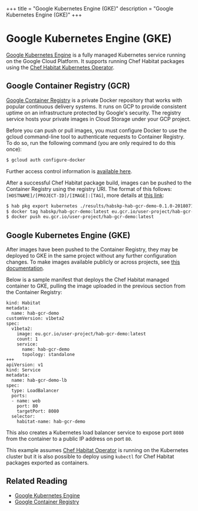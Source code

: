 +++
title = "Google Kubernetes Engine (GKE)"
description = "Google Kubernetes Engine (GKE)"
+++

# <a name="gke-and-habitat" id="gke-and-habitat" data-magellan-target="gke-and-habitat">Google Kubernetes Engine (GKE)</a>

[Google Kubernetes Engine](https://cloud.google.com/kubernetes-engine/) is a fully managed Kubernetes service running on the Google Cloud Platform. It supports running Chef Habitat
packages using the [Chef Habitat Kubernetes Operator](https://github.com/habitat-sh/habitat-operator).


## Google Container Registry (GCR)

[Google Container Registry](https://cloud.google.com/container-registry/) is a private Docker repository that
works with popular continuous delivery systems. It runs on GCP to provide consistent uptime on an infrastructure
protected by Google's security. The registry service hosts your private images in Cloud Storage under your GCP project.

Before you can push or pull images, you must configure Docker to use the gcloud command-line tool to authenticate
requests to Container Registry. To do so, run the following command (you are only required to do this once):

```bash
$ gcloud auth configure-docker
```

Further access control information is [available here](https://cloud.google.com/container-registry/docs/access-control).

After a successful Chef Habitat package build, images can be pushed to the Container Registry using the registry URI. The format of this
follows: `[HOSTNAME]/[PROJECT-ID]/[IMAGE]:[TAG]`, more details at [this link](https://cloud.google.com/container-registry/docs/pushing-and-pulling):

```bash
$ hab pkg export kubernetes ./results/habskp-hab-gcr-demo-0.1.0-20180710145742-x86_64-linux.hart
$ docker tag habskp/hab-gcr-demo:latest eu.gcr.io/user-project/hab-gcr-demo:latest
$ docker push eu.gcr.io/user-project/hab-gcr-demo:latest
```

## Google Kubernetes Engine (GKE)

After images have been pushed to the Container Registry, they may be deployed to GKE in the same project without any further configuration changes. To
make images available publicly or across projects, see [this documentation](https://cloud.google.com/container-registry/docs/access-control).

Below is a sample manifest that deploys the Chef Habitat managed container to GKE, pulling the image uploaded in the previous section
from the Container Registry:

```
kind: Habitat
metadata:
  name: hab-gcr-demo
customVersion: v1beta2
spec:
  v1beta2:
    image: eu.gcr.io/user-project/hab-gcr-demo:latest
    count: 1
    service:
      name: hab-gcr-demo
      topology: standalone
+++
apiVersion: v1
kind: Service
metadata:
  name: hab-gcr-demo-lb
spec:
  type: LoadBalancer
  ports:
  - name: web
    port: 80
    targetPort: 8080
  selector:
    habitat-name: hab-gcr-demo
```

This also creates a Kubernetes load balancer service to expose port `8080` from the container to a public IP address on port `80`.

This example assumes [Chef Habitat Operator](https://github.com/habitat-sh/habitat-operator) is running on the Kubernetes cluster but it
is also possible to deploy using `kubectl` for Chef Habitat packages exported as containers.

## Related Reading

* [Google Kubernetes Engine](https://cloud.google.com/kubernetes-engine/)
* [Google Container Registry](https://cloud.google.com/container-registry/)
